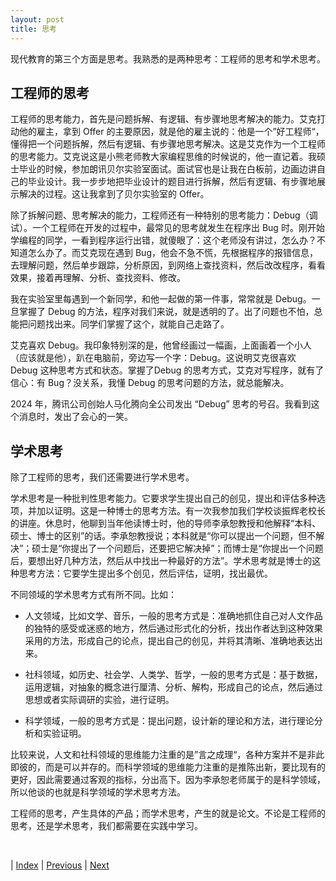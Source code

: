 ```yaml
---
layout: post
title: 思考
---
```


现代教育的第三个方面是思考。我熟悉的是两种思考：工程师的思考和学术思考。

## 工程师的思考

工程师的思考能力，首先是问题拆解、有逻辑、有步骤地思考解决的能力。艾克打动他的雇主，拿到 Offer 的主要原因，就是他的雇主说的：他是一个”好工程师“，懂得把一个问题拆解，然后有逻辑、有步骤地思考解决。这是艾克作为一个工程师的思考能力。艾克说这是小熊老师教大家编程思维的时候说的，他一直记着。我硕士毕业的时候，参加朗讯贝尔实验室面试。面试官也是让我在白板前，边画边讲自己的毕业设计。我一步步地把毕业设计的题目进行拆解，然后有逻辑、有步骤地展示解决的过程。这让我拿到了贝尔实验室的 Offer。

除了拆解问题、思考解决的能力，工程师还有一种特别的思考能力：Debug（调试）。一个工程师在开发的过程中，最常见的思考就发生在程序出 Bug 时。刚开始学编程的同学，一看到程序运行出错，就傻眼了：这个老师没有讲过，怎么办？不知道怎么办了。而艾克现在遇到 Bug，他会不急不慌，先根据程序的报错信息，去理解问题，然后单步跟踪，分析原因，到网络上查找资料，然后改改程序，看看效果，接着再理解、分析、查找资料、修改。

我在实验室里每遇到一个新同学，和他一起做的第一件事，常常就是 Debug。一旦掌握了 Debug 的方法，程序对我们来说，就是透明的了。出了问题也不怕，总能把问题找出来。同学们掌握了这个，就能自己走路了。

艾克喜欢 Debug。我印象特别深的是，他曾经画过一幅画，上面画着一个小人（应该就是他），趴在电脑前，旁边写一个字：Debug。这说明艾克很喜欢 Debug 这种思考方式和状态。掌握了Debug 的思考方式，艾克对写程序，就有了信心：有 Bug？没关系，我懂 Debug 的思考问题的方法，就总能解决。

2024 年，腾讯公司创始人马化腾向全公司发出 “Debug” 思考的号召。我看到这个消息时，发出了会心的一笑。

## 学术思考

除了工程师的思考，我们还需要进行学术思考。

学术思考是一种批判性思考能力。它要求学生提出自己的创见，提出和评估多种选项，并加以证明。这是一种博士的思考方法。有一次我参加我们学校谈振辉老校长的讲座。休息时，他聊到当年他读博士时，他的导师李承恕教授和他解释“本科、硕士、博士的区别”的话。李承恕教授说；本科就是“你可以提出一个问题，但不解决”；硕士是“你提出了一个问题后，还要把它解决掉”；而博士是“你提出一个问题后，要想出好几种方法，然后从中找出一种最好的方法”。学术思考就是博士的这种思考方法：它要学生提出多个创见，然后评估，证明，找出最优。

不同领域的学术思考方式有所不同。比如：

- 人文领域，比如文学、音乐，一般的思考方式是：准确地抓住自己对人文作品的独特的感受或迷惑的地方，然后通过形式化的分析，找出作者达到这种效果采用的方法，形成自己的论点，提出自己的创见，并将其清晰、准确地表达出来。

- 社科领域，如历史、社会学、人类学、哲学，一般的思考方式是：基于数据，运用逻辑，对抽象的概念进行厘清、分析、解构，形成自己的论点，然后通过思想或者实际调研的实验，进行证明。

- 科学领域，一般的思考方式是：提出问题，设计新的理论和方法，进行理论分析和实验证明。

比较来说，人文和社科领域的思维能力注重的是”言之成理“，各种方案并不是非此即彼的，而是可以并存的。而科学领域的思维能力注重的是推陈出新，要比现有的更好，因此需要通过客观的指标，分出高下。因为李承恕老师属于的是科学领域，所以他谈的也就是科学领域的学术思考方法。

工程师的思考，产生具体的产品；而学术思考，产生的就是论文。不论是工程师的思考，还是学术思考，我们都需要在实践中学习。

<br/>

| [Index](./) | [Previous](5-7-connecton) | [Next](5-11-ethic)

